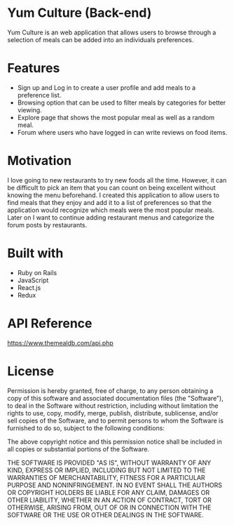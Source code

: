# Yum Culture (Back-end)

Yum Culture is an web application that allows users to browse through a selection of meals can be added into an individuals preferences.

# Features

- Sign up and Log in to create a user profile and add meals to a preference list.
- Browsing option that can be used to filter meals by categories for better viewing.
- Explore page that shows the most popular meal as well as a random meal.
- Forum where users who have logged in can write reviews on food items.

# Motivation

I love going to new restaurants to try new foods all the time. However, it can be difficult to pick an item that you can count on being excellent without knowing the menu beforehand. I created this application to allow users to find meals that they enjoy and add it to a list of preferences so that the application would recognize which meals were the most popular meals. Later on I want to continue adding restaurant menus and categorize the forum posts by restaurants.

# Built with

- Ruby on Rails
- JavaScript
- React.js
- Redux

# API Reference

https://www.themealdb.com/api.php

# License

Permission is hereby granted, free of charge, to any person obtaining a copy of this software and associated documentation files (the "Software"), to deal in the Software without restriction, including without limitation the rights to use, copy, modify, merge, publish, distribute, sublicense, and/or sell copies of the Software, and to permit persons to whom the Software is furnished to do so, subject to the following conditions:

The above copyright notice and this permission notice shall be included in all copies or substantial portions of the Software.

THE SOFTWARE IS PROVIDED "AS IS", WITHOUT WARRANTY OF ANY KIND, EXPRESS OR IMPLIED, INCLUDING BUT NOT LIMITED TO THE WARRANTIES OF MERCHANTABILITY, FITNESS FOR A PARTICULAR PURPOSE AND NONINFRINGEMENT. IN NO EVENT SHALL THE AUTHORS OR COPYRIGHT HOLDERS BE LIABLE FOR ANY CLAIM, DAMAGES OR OTHER LIABILITY, WHETHER IN AN ACTION OF CONTRACT, TORT OR OTHERWISE, ARISING FROM, OUT OF OR IN CONNECTION WITH THE SOFTWARE OR THE USE OR OTHER DEALINGS IN THE SOFTWARE.
